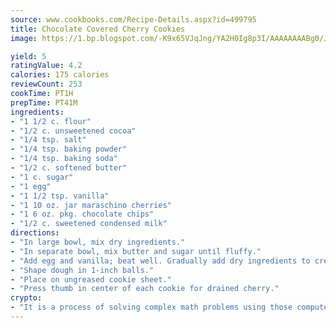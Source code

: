 ```yaml
---
source: www.cookbooks.com/Recipe-Details.aspx?id=499795
title: Chocolate Covered Cherry Cookies
image: https://1.bp.blogspot.com/-K9x65VJqJng/YA2H0Ig8p3I/AAAAAAAABg0/JRKr7ZzesxofwlGw6YudXad_aQn9BD52QCLcBGAsYHQ/s299/2.png

yield: 5
ratingValue: 4.2
calories: 175 calories
reviewCount: 253
cookTime: PT1H
prepTime: PT41M
ingredients:
- "1 1/2 c. flour"
- "1/2 c. unsweetened cocoa"
- "1/4 tsp. salt"
- "1/4 tsp. baking powder"
- "1/4 tsp. baking soda"
- "1/2 c. softened butter"
- "1 c. sugar"
- "1 egg"
- "1 1/2 tsp. vanilla"
- "1 10 oz. jar maraschino cherries"
- "1 6 oz. pkg. chocolate chips"
- "1/2 c. sweetened condensed milk"
directions:
- "In large bowl, mix dry ingredients."
- "In separate bowl, mix butter and sugar until fluffy."
- "Add egg and vanilla; beat well. Gradually add dry ingredients to creamed mixture."
- "Shape dough in 1-inch balls."
- "Place on ungreased cookie sheet."
- "Press thumb in center of each cookie for drained cherry."
crypto:
- "It is a process of solving complex math problems using those computers which run bitcoin software."
---
```

